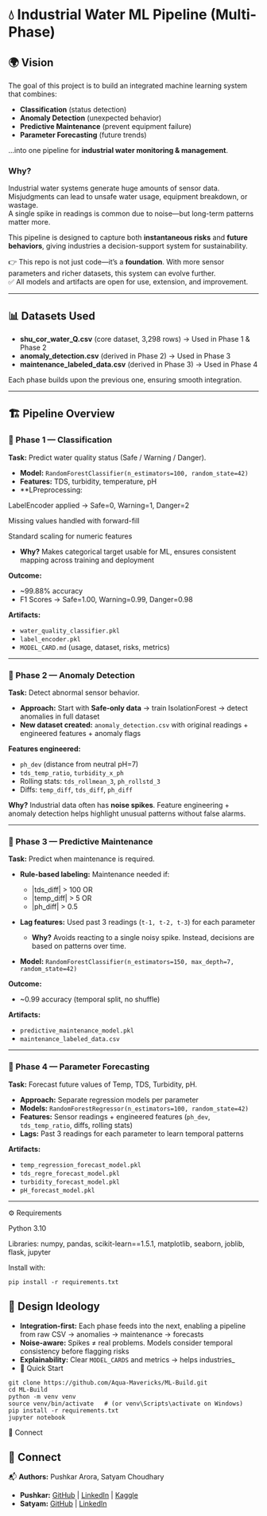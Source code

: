 # 💧 Industrial Water ML Pipeline (Multi-Phase)

## 🌍 Vision  
The goal of this project is to build an integrated machine learning system that combines:  
- **Classification** (status detection)  
- **Anomaly Detection** (unexpected behavior)  
- **Predictive Maintenance** (prevent equipment failure)  
- **Parameter Forecasting** (future trends)  

...into one pipeline for **industrial water monitoring & management**.  

### Why?  
Industrial water systems generate huge amounts of sensor data. Misjudgments can lead to unsafe water usage, equipment breakdown, or wastage.  
A single spike in readings is common due to noise—but long-term patterns matter more.  

This pipeline is designed to capture both **instantaneous risks** and **future behaviors**, giving industries a decision-support system for sustainability.  

👉 This repo is not just code—it’s a **foundation**. With more sensor parameters and richer datasets, this system can evolve further.  
✅ All models and artifacts are open for use, extension, and improvement.  

---

## 📊 Datasets Used  
- **shu_cor_water_Q.csv** (core dataset, 3,298 rows) → Used in Phase 1 & Phase 2  
- **anomaly_detection.csv** (derived in Phase 2) → Used in Phase 3  
- **maintenance_labeled_data.csv** (derived in Phase 3) → Used in Phase 4  

Each phase builds upon the previous one, ensuring smooth integration.  

---

## 🏗️ Pipeline Overview  

### 🔹 Phase 1 — Classification  
**Task:** Predict water quality status (Safe / Warning / Danger).  

- **Model:** `RandomForestClassifier(n_estimators=100, random_state=42)`  
- **Features:** TDS, turbidity, temperature, pH  
- **LPreprocessing:

LabelEncoder applied → Safe=0, Warning=1, Danger=2

Missing values handled with forward-fill

Standard scaling for numeric features

  - **Why?** Makes categorical target usable for ML, ensures consistent mapping across training and deployment  

**Outcome:**  
- ~99.88% accuracy  
- F1 Scores → Safe=1.00, Warning=0.99, Danger=0.98  

**Artifacts:**  
- `water_quality_classifier.pkl`  
- `label_encoder.pkl`  
- `MODEL_CARD.md` (usage, dataset, risks, metrics)  

---

### 🔹 Phase 2 — Anomaly Detection  
**Task:** Detect abnormal sensor behavior.  

- **Approach:** Start with **Safe-only data** → train IsolationForest → detect anomalies in full dataset  
- **New dataset created:** `anomaly_detection.csv` with original readings + engineered features + anomaly flags  

**Features engineered:**  
- `ph_dev` (distance from neutral pH=7)  
- `tds_temp_ratio`, `turbidity_x_ph`  
- Rolling stats: `tds_rollmean_3`, `ph_rollstd_3`  
- Diffs: `temp_diff`, `tds_diff`, `ph_diff`  

**Why?** Industrial data often has **noise spikes**. Feature engineering + anomaly detection helps highlight unusual patterns without false alarms.  

---

### 🔹 Phase 3 — Predictive Maintenance  
**Task:** Predict when maintenance is required.  

- **Rule-based labeling:** Maintenance needed if:  
  - |tds_diff| > 100 OR  
  - |temp_diff| > 5 OR  
  - |ph_diff| > 0.5  

- **Lag features:** Used past 3 readings (`t-1, t-2, t-3`) for each parameter  
  - **Why?** Avoids reacting to a single noisy spike. Instead, decisions are based on patterns over time.  

- **Model:** `RandomForestClassifier(n_estimators=150, max_depth=7, random_state=42)`  

**Outcome:**  
- ~0.99 accuracy (temporal split, no shuffle)  

**Artifacts:**  
- `predictive_maintenance_model.pkl`  
- `maintenance_labeled_data.csv`  

---

### 🔹 Phase 4 — Parameter Forecasting  
**Task:** Forecast future values of Temp, TDS, Turbidity, pH.  

- **Approach:** Separate regression models per parameter  
- **Models:** `RandomForestRegressor(n_estimators=100, random_state=42)`  
- **Features:** Sensor readings + engineered features (`ph_dev`, `tds_temp_ratio`, diffs, rolling stats)  
- **Lags:** Past 3 readings for each parameter to learn temporal patterns  

**Artifacts:**  
- `temp_regression_forecast_model.pkl`  
- `tds_regre_forecast_model.pkl`  
- `turbidity_forecast_model.pkl`  
- `pH_forecast_model.pkl`  

---

⚙️ Requirements

Python 3.10

Libraries: numpy, pandas, scikit-learn==1.5.1, matplotlib, seaborn, joblib, flask, jupyter

Install with:
```
pip install -r requirements.txt
```

## 🧠 Design Ideology  
- **Integration-first:** Each phase feeds into the next, enabling a pipeline from raw CSV → anomalies → maintenance → forecasts  
- **Noise-aware:** Spikes ≠ real problems. Models consider temporal consistency before flagging risks  
- **Explainability:** Clear `MODEL_CARDS` and metrics → helps industries_
- 🚀 Quick Start
```
git clone https://github.com/Aqua-Mavericks/ML-Build.git
cd ML-Build
python -m venv venv
source venv/bin/activate   # (or venv\Scripts\activate on Windows)
pip install -r requirements.txt
jupyter notebook

```

🔗 Connect
## 🔗 Connect  

📬 **Authors:** Pushkar Arora, Satyam Choudhary  

- **Pushkar:** [GitHub](https://github.com/pushkar1887) | [LinkedIn](https://www.linkedin.com/in/pushkar-arora-0b3599356/) | [Kaggle](https://www.kaggle.com/pushkararora)  
- **Satyam:** [GitHub](https://github.com/SatyamChoudhary1909) | [LinkedIn](https://www.linkedin.com/in/satyam-choudhary-114b89325/)  

